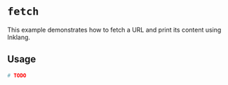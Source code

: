 # `fetch`

This example demonstrates how to fetch a URL and print its content using Inklang.

## Usage

```bash
# TODO
```
